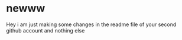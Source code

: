 # newww
Hey i am just making some changes in the readme file of your second github account and nothing else
